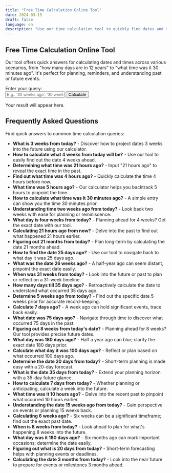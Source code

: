 ```yaml
---
title: "Free Time Calculation Online Tool"
date: 2024-03-15
draft: false
language: en
description: "Use our time calculation tool to quickly find dates and times for any scenario. Perfect for planning, reminders, and calculating past or future events."
---
```


<!-- @format -->

<section class="">
  <div class="max-w-screen-md px-4 py-8 mx-auto">
    <h1 class="text-xl font-bold text-center text-gray-900 dark:text-white">Free Time Calculation Online Tool</h1>
    <p class="mb-8 font-light text-center text-gray-600 dark:text-gray-400">Our tool offers quick answers for calculating dates and times across various scenarios, from "how many days are in 12 years" to "what time was it 30 minutes ago". It's perfect for planning, reminders, and understanding past or future events.</p>
    <div class="space-y-6">
      <div class="text-left">
        <label for="timeQuery" class="mb-2 block text-lg font-medium text-gray-900 dark:text-gray-300">Enter your query:</label>
        <div class="flex items-center space-x-4">
        <input type="text" id="timeQuery" name="timeQuery" class="flex-1 px-4 py-3 text-md text-gray-900 bg-white border border-gray-300 rounded-lg shadow-sm focus:ring-blue-500 focus:border-blue-500 dark:border-gray-600 dark:bg-gray-700 dark:text-white" placeholder="E.g., '30 weeks ago', '30 weeks from today'">
        <button onclick="calculateTime()" class="ml-4 px-8 py-3 text-lg font-semibold text-blue-100 transition-colors duration-200 bg-indigo-700 rounded-lg hover:bg-indigo-800 focus:outline-none focus:ring-4 focus:ring-indigo-500 dark:bg-indigo-600 dark:hover:bg-indigo-700 dark:focus:ring-indigo-800 shadow-lg">Calculate</button>
            </div>
        </div>
      <div class="text-center">
        <p id="timeResult" class="p-4 text-lg font-medium text-gray-800 bg-white border border-gray-300 rounded-lg shadow-sm dark:text-gray-200 dark:bg-gray-700">Your result will appear here.</p>
      </div>
    </div>
    <!-- SEO Content / FAQ Section -->
    <div class="mt-12">
      <h2 class="text-lg font-semibold text-gray-900 dark:text-white">Frequently Asked Questions</h2>
      <p class="mt-4 text-gray-600 dark:text-gray-400">Find quick answers to common time calculation queries:</p>
      <ul>
  <li><strong>What is 3 weeks from today?</strong> - Discover how to project dates 3 weeks into the future using our calculator.</li>
  <li><strong>How to calculate what 4 weeks from today will be?</strong> - Use our tool to easily find out the date 4 weeks ahead.</li>
  <li><strong>Determining what time was 21 hours ago?</strong> - Input "21 hours ago" to reveal the exact time in the past.</li>
  <li><strong>Find out what time was 4 hours ago?</strong> - Quickly calculate the time 4 hours before now.</li>
  <li><strong>What time was 5 hours ago?</strong> - Our calculator helps you backtrack 5 hours to pinpoint the time.</li>
  <li><strong>How to calculate what time was it 30 minutes ago?</strong> - A simple entry can show you the time 30 minutes prior.</li>
  <li><strong>Understanding time two weeks ago from today?</strong> - Look back two weeks with ease for planning or reminiscence.</li>
  <li><strong>What day is four weeks from today?</strong> - Planning ahead for 4 weeks? Get the exact date with our tool.</li>
  <li><strong>Calculating 21 hours ago from now?</strong> - Delve into the past to find out what happened 21 hours earlier.</li>
  <li><strong>Figuring out 21 months from today?</strong> - Plan long-term by calculating the date 21 months ahead.</li>
  <li><strong>How to find the date 25 days ago?</strong> - Use our tool to navigate back to what day it was 25 days ago.</li>
  <li><strong>What was the date 26 weeks ago?</strong> - A half-year ago can seem distant, pinpoint the exact date easily.</li>
  <li><strong>When was 31 weeks from today?</strong> - Look into the future or past to plan or reflect on a 31-week timeline.</li>
  <li><strong>How many days till 35 days ago?</strong> - Retroactively calculate the date to understand what occurred 35 days ago.</li>
  <li><strong>Determine 5 weeks ago from today?</strong> - Find out the specific date 5 weeks prior for accurate record-keeping.</li>
  <li><strong>Calculate 7 days ago?</strong> - A week ago can hold significant events, trace back easily.</li>
  <li><strong>What date was 75 days ago?</strong> - Navigate through time to discover what occurred 75 days in the past.</li>
  <li><strong>Figuring out 8 weeks from today's date?</strong> - Planning ahead for 8 weeks? Our tool provides precise future dates.</li>
  <li><strong>What day was 180 days ago?</strong> - Half a year ago can blur; clarify the exact date 180 days prior.</li>
  <li><strong>Calculate what day it was 100 days ago?</strong> - Reflect or plan based on what occurred 100 days ago.</li>
  <li><strong>Determine the date 20 days from today?</strong> - Short-term planning is made easy with a 20-day forecast.</li>
  <li><strong>What is the date 35 days from today?</strong> - Extend your planning horizon with a 35-day future glance.</li>
  <li><strong>How to calculate 7 days from today?</strong> - Whether planning or anticipating, calculate a week into the future.</li>
  <li><strong>What time was it 10 hours ago?</strong> - Delve into the recent past to pinpoint what occurred 10 hours earlier.</li>
  <li><strong>Understanding the date 15 weeks ago from today?</strong> - Gain perspective on events or planning 15 weeks back.</li>
  <li><strong>Calculating 6 weeks ago?</strong> - Six weeks can be a significant timeframe; find out the exact past date.</li>
  <li><strong>When is 8 weeks from today?</strong> - Look ahead to plan for what's happening 8 weeks into the future.</li>
  <li><strong>What day was it 180 days ago?</strong> - Six months ago can mark important occasions; determine the date easily.</li>
  <li><strong>Figuring out what is 20 days from today?</strong> - Short-term forecasting helps with planning events or deadlines.</li>
  <li><strong>Calculating the date 3 months from today?</strong> - Look into the near future to prepare for events or milestones 3 months ahead.</li>
    </ul>
    </div>
  </div>
</section>


<script>
  function calculateTime() {
    const query = document.getElementById('timeQuery').value.toLowerCase();
    const resultElement = document.getElementById('timeResult');
    let resultText = "I'm still learning to calculate that.";

    // Parsing for "weeks ago" and "weeks from today"
    if (query.includes('weeks ago')) {
      const weeks = parseInt(query);
      const date = new Date();
      date.setDate(date.getDate() - weeks * 7);
      resultText = `${weeks} weeks ago was ${date.toDateString()}.`;
    } else if (query.includes('weeks from today')) {
      const weeks = parseInt(query);
      const date = new Date();
      date.setDate(date.getDate() + weeks * 7);
      resultText = `${weeks} weeks from today is ${date.toDateString()}.`;
    }

    // Parsing for "hours ago"
    else if (query.includes('hours ago')) {
      const hours = parseInt(query);
      const date = new Date(new Date().getTime() - hours * 3600000);
      resultText = `${hours} hours ago was ${date.toLocaleTimeString()}.`;
    }

    else if (query.includes('weeks ago')) {
      const weeks = parseInt(query);
      const date = new Date();
      date.setDate(date.getDate() - weeks * 7);
      resultText = `Date ${weeks} weeks ago: ${date.toDateString()}`;
    } else if (query.includes('months ago')) {
      const months = parseInt(query);
      const date = new Date();
      date.setMonth(date.getMonth() - months);
      resultText = `Date ${months} months ago: ${date.toDateString()}`;
    }

    // Parsing for "days ago" and "days from today"
    else if (query.includes('days ago')) {
      const days = parseInt(query);
      const date = new Date();
      date.setDate(date.getDate() - days);
      resultText = `${days} days ago was ${date.toDateString()}.`;
    } else if (query.includes('days from today')) {
      const days = parseInt(query);
      const date = new Date();
      date.setDate(date.getDate() + days);
      resultText = `${days} days from today is ${date.toDateString()}.`;
    }

    // Parsing for "months from today"
    else if (query.includes('months from today')) {
      const months = parseInt(query);
      const date = new Date();
      date.setMonth(date.getMonth() + months);
      resultText = `${months} months from today is ${date.toDateString()}.`;
    }

    // More conditions can be added here for additional queries

    resultElement.innerText = resultText;
  }
</script>


